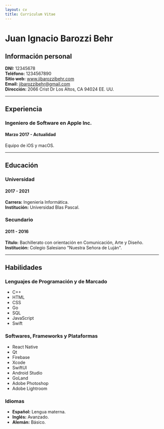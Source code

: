 ```yaml
---
layout: cv
title: Curriculum Vitae
---
```


# **Juan Ignacio** Barozzi Behr
## **Información personal**
**DNI:** 12345678  
**Teléfono:** 1234567890  
**Sitio web:** www.jibarozzibehr.com  
**Email:** jibarozzibehr@gmail.com  
**Dirección:** 2066 Crist Dr Los Altos, CA 94024 EE. UU. 

---
## **Experiencia** 
### **Ingeniero de Software en Apple Inc.**
#### Marzo 2017 - Actualidad
Equipo de iOS y macOS.

---
## **Educación**
### **Universidad**
#### 2017 - 2021
**Carrera:** Ingeniería Informática.  
**Institución:** Universidad Blas Pascal.

### **Secundario**
#### 2011 - 2016
**Título:** Bachillerato con orientación en Comunicación, Arte y Diseño.  
**Institución:** Colegio Salesiano "Nuestra Señora de Luján".  

---
## **Habilidades**
### **Lenguajes de Programación y de Marcado**
-   C++
-   HTML
-   CSS
-   Go
-   SQL
-   JavaScript
-   Swift

### **Softwares, Frameworks y Plataformas**
-   React Native
-   Qt
-   Firebase
-   Xcode
-   SwiftUI
-   Android Studio
-   GoLand
-   Adobe Photoshop
-   Adobe Lightroom

### **Idiomas**
-   **Español:** Lengua materna.
-   **Inglés:** Avanzado.
-   **Alemán:** Básico.